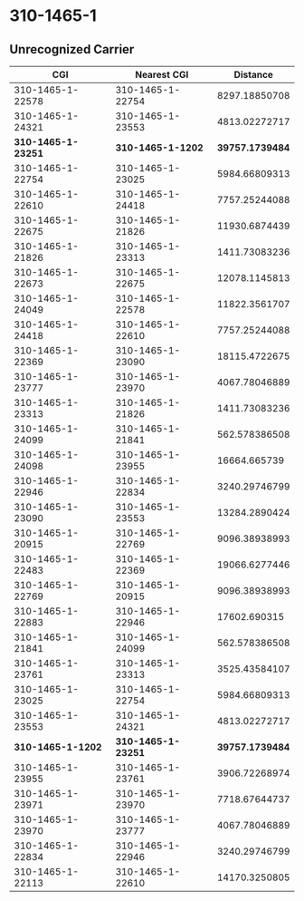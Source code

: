 # 310-1465-1
## Unrecognized Carrier


| CGI | Nearest CGI | Distance |
|-----|-------------|----------|
| 310-1465-1-22578 | 310-1465-1-22754 | 8297.18850708 |
| 310-1465-1-24321 | 310-1465-1-23553 | 4813.02272717 |
| **310-1465-1-23251** | **310-1465-1-1202** | **39757.1739484** |
| 310-1465-1-22754 | 310-1465-1-23025 | 5984.66809313 |
| 310-1465-1-22610 | 310-1465-1-24418 | 7757.25244088 |
| 310-1465-1-22675 | 310-1465-1-21826 | 11930.6874439 |
| 310-1465-1-21826 | 310-1465-1-23313 | 1411.73083236 |
| 310-1465-1-22673 | 310-1465-1-22675 | 12078.1145813 |
| 310-1465-1-24049 | 310-1465-1-22578 | 11822.3561707 |
| 310-1465-1-24418 | 310-1465-1-22610 | 7757.25244088 |
| 310-1465-1-22369 | 310-1465-1-23090 | 18115.4722675 |
| 310-1465-1-23777 | 310-1465-1-23970 | 4067.78046889 |
| 310-1465-1-23313 | 310-1465-1-21826 | 1411.73083236 |
| 310-1465-1-24099 | 310-1465-1-21841 | 562.578386508 |
| 310-1465-1-24098 | 310-1465-1-23955 | 16664.665739 |
| 310-1465-1-22946 | 310-1465-1-22834 | 3240.29746799 |
| 310-1465-1-23090 | 310-1465-1-23553 | 13284.2890424 |
| 310-1465-1-20915 | 310-1465-1-22769 | 9096.38938993 |
| 310-1465-1-22483 | 310-1465-1-22369 | 19066.6277446 |
| 310-1465-1-22769 | 310-1465-1-20915 | 9096.38938993 |
| 310-1465-1-22883 | 310-1465-1-22946 | 17602.690315 |
| 310-1465-1-21841 | 310-1465-1-24099 | 562.578386508 |
| 310-1465-1-23761 | 310-1465-1-23313 | 3525.43584107 |
| 310-1465-1-23025 | 310-1465-1-22754 | 5984.66809313 |
| 310-1465-1-23553 | 310-1465-1-24321 | 4813.02272717 |
| **310-1465-1-1202** | **310-1465-1-23251** | **39757.1739484** |
| 310-1465-1-23955 | 310-1465-1-23761 | 3906.72268974 |
| 310-1465-1-23971 | 310-1465-1-23970 | 7718.67644737 |
| 310-1465-1-23970 | 310-1465-1-23777 | 4067.78046889 |
| 310-1465-1-22834 | 310-1465-1-22946 | 3240.29746799 |
| 310-1465-1-22113 | 310-1465-1-22610 | 14170.3250805 |
